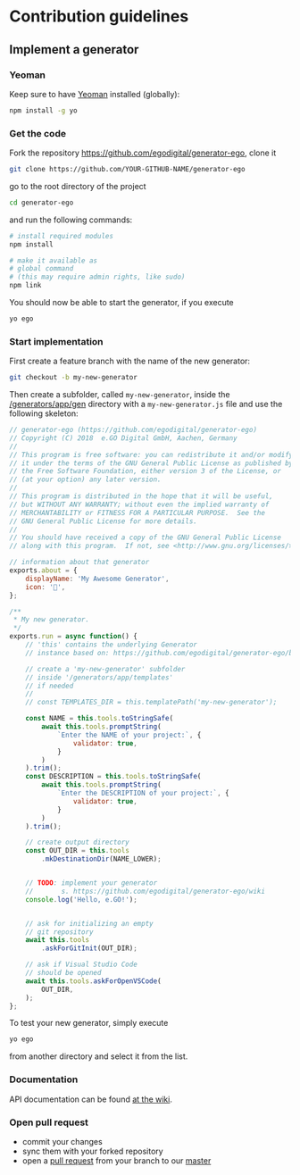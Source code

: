 # Contribution guidelines

## Implement a generator

### Yeoman

Keep sure to have [Yeoman](https://yeoman.io/) installed (globally):

```bash
npm install -g yo
```

### Get the code

Fork the repository https://github.com/egodigital/generator-ego, clone it

```bash
git clone https://github.com/YOUR-GITHUB-NAME/generator-ego
```

go to the root directory of the project

```bash
cd generator-ego
```

and run the following commands:

```bash
# install required modules
npm install

# make it available as
# global command
# (this may require admin rights, like sudo)
npm link
```

You should now be able to start the generator, if you execute

```bash
yo ego
```

### Start implementation

First create a feature branch with the name of the new generator:

```bash
git checkout -b my-new-generator
```

Then create a subfolder, called `my-new-generator`, inside the [/generators/app/gen](./generators/app/gen) directory with a `my-new-generator.js` file and use the following skeleton:

```javascript
// generator-ego (https://github.com/egodigital/generator-ego)
// Copyright (C) 2018  e.GO Digital GmbH, Aachen, Germany
// 
// This program is free software: you can redistribute it and/or modify
// it under the terms of the GNU General Public License as published by
// the Free Software Foundation, either version 3 of the License, or
// (at your option) any later version.
// 
// This program is distributed in the hope that it will be useful,
// but WITHOUT ANY WARRANTY; without even the implied warranty of
// MERCHANTABILITY or FITNESS FOR A PARTICULAR PURPOSE.  See the
// GNU General Public License for more details.
// 
// You should have received a copy of the GNU General Public License
// along with this program.  If not, see <http://www.gnu.org/licenses/>.

// information about that generator
exports.about = {
    displayName: 'My Awesome Generator',
    icon: '👊',
};

/**
 * My new generator.
 */
exports.run = async function() {
    // 'this' contains the underlying Generator
    // instance based on: https://github.com/egodigital/generator-ego/blob/master/generators/app/index.js

    // create a 'my-new-generator' subfolder
    // inside '/generators/app/templates'
    // if needed
    // 
    // const TEMPLATES_DIR = this.templatePath('my-new-generator');

    const NAME = this.tools.toStringSafe(
        await this.tools.promptString(
            `Enter the NAME of your project:`, {
                validator: true,
            }
        )
    ).trim();
    const DESCRIPTION = this.tools.toStringSafe(
        await this.tools.promptString(
            `Enter the DESCRIPTION of your project:`, {
                validator: true,
            }
        )
    ).trim();

    // create output directory
    const OUT_DIR = this.tools
        .mkDestinationDir(NAME_LOWER);


    // TODO: implement your generator
    //       s. https://github.com/egodigital/generator-ego/wiki
    console.log('Hello, e.GO!');


    // ask for initializing an empty
    // git repository
    await this.tools
        .askForGitInit(OUT_DIR);

    // ask if Visual Studio Code
    // should be opened
    await this.tools.askForOpenVSCode(
        OUT_DIR,
    );
};
```

To test your new generator, simply execute

```bash
yo ego
```

from another directory and select it from the list.

### Documentation

API documentation can be found [at the wiki](https://github.com/egodigital/generator-ego/wiki).

### Open pull request

* commit your changes
* sync them with your forked repository
* open a [pull request](https://github.com/egodigital/generator-ego/pulls) from your branch to our [master](https://github.com/egodigital/generator-ego)
